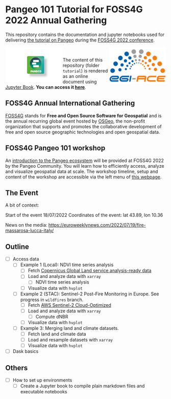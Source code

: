 # Pangeo 101 Tutorial for FOSS4G 2022 Annual Gathering

This repository contains the documentation and jupyter notebooks used for delivering [the tutorial on Pangeo](https://talks.osgeo.org/foss4g-2022-workshops/talk/NF8BKU/) during the [FOSS4G 2022 conference](https://2022.foss4g.org/).

<img src="tutorial/figures/pangeo_logo.png" width="180" align="Left" /></a>
<img src="tutorial/figures/EGI-ACE_logo.png" width="180" align="Right" /></a>

<br>

The content of this repository (folder `tutorial`) is rendered as an online document using [Jupyter Book](https://jupyterbook.org/en/stable/intro.html). **You can access it [here](https://pangeo-data.github.io/foss4g-2022)**.

## FOSS4G Annual International Gathering

[FOSS4G](https://foss4g.org/) stands for **Free and Open Source Software for Geospatial** and is the annual recurring global event hosted by [OSGeo](https://www.osgeo.org/), the non-profit organization that supports and promotes the collaborative development of free and open source geographic technologies and open geospatial data. 

## FOSS4G Pangeo 101 workshop

An [introduction to the Pangeo ecosystem](https://talks.osgeo.org/foss4g-2022-workshops/talk/NF8BKU/) will be provided at FOSS4G 2022 by the Pangeo Community. You will learn how to efficiently access, analyze and visualize geospatial data at scale. The workshop timeline, setup and content of the workshop are accessible via the left menu of [this webpage](https://pangeo-data.github.io/foss4g-2022).

## The Event 

A bit of context:

Start of the event 18/07/2022
Coordinates of the event: lat 43.89, lon 10.36

News on the media:
https://euroweeklynews.com/2022/07/19/fire-massarosa-lucca-italy/

## Outline
- [ ] Access data
  - [ ] Example 1 (Local): NDVI time series analysis
    - [ ] Fetch [Copernicus Global Land service analysis-ready data](https://land.copernicus.eu/global/index.html)
    - [ ] Load and analyze data with `xarray`
      - [ ] NDVI time series analysis   
    - [ ] Visualize data with `hvplot`
  - [ ] Example 2 (STAC):  Sentinel-2 Post-Fire Monitoring in Europe. See progress in `wildfires` branch.
    - [ ] Fetch [AWS Sentinel-2 Cloud-Optimized](https://registry.opendata.aws/sentinel-2-l2a-cogs/)
    - [ ] Load and analyze data with `xarray`
      - [ ] Compute dNBR
    - [ ] Visualize data with `hvplot`
  - [ ] Example 3:  Merging land and climate datasets.
    - [ ] Fetch land and climate data
    - [ ] Load and resample datasets with `xarray`
    - [ ] Visualize data with `hvplot`
- [ ] Dask basics

## Others
- [ ] How to set up environments
  - [ ] Create a Jupyter book to compile plain markdown files and executable notebooks
